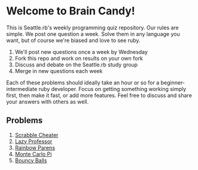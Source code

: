 # Welcome to Brain Candy!

This is Seattle.rb's weekly programming quiz repository. Our rules are simple.
We post one question a week. Solve them in any language you want, but of course
we're biased and love to see ruby.

1. We'll post new questions once a week by Wednesday
2. Fork this repo and work on results on your own fork
3. Discuss and debate on the Seattle.rb study group
4. Merge in new questions each week

Each of these problems should ideally take an hour or so for a beginner-intermediate
ruby developer. Focus on getting something working simply first, then make it
fast, or add more features. Feel free to discuss and share your answers with others
as well.

## Problems

1. [Scrabble Cheater](https://github.com/SeaRbSg/braincandy/blob/master/scrabble-cheater/README.md)
2. [Lazy Professor](https://github.com/SeaRbSg/braincandy/blob/master/lazy-professor/README.md)
3. [Rainbow Parens](https://github.com/SeaRbSg/braincandy/blob/master/rainbow-parens/README.md)
4. [Monte Carlo Pi](https://github.com/SeaRbSg/braincandy/blob/master/monte-carlo-pi/README.md)
4. [Bouncy Balls](https://github.com/SeaRbSg/braincandy/blob/master/bouncy-balls/README.md)

